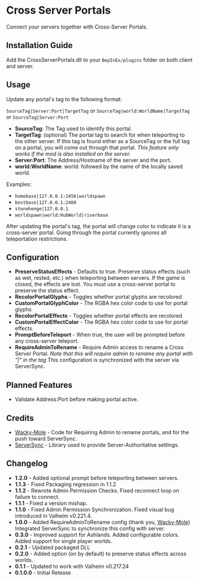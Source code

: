 # Cross Server Portals
Connect your servers together with Cross-Server Portals.

## Installation Guide
Add the CrossServerPortals.dll to your `BepInEx/plugins` folder on both client and server.

## Usage
Update any portal's tag to the following format: 

`SourceTag|Server:Port|TargetTag` 
or 
`SourceTag|world:WorldName|TargetTag`
or
`SourceTag|Server:Port`

 - **SourceTag**: The Tag used to identify this portal.
 - **TargetTag**: (optional) The portal tag to search for when teleporting to the other server. If this tag is found either as a SourceTag or the full tag on a portal, you will come out through that portal. *This feature only works if the mod is also installed on the server.*
 - **Server:Port**: The Address/Hostname of the server and the port.
 - **world:WorldName**: world: followed by the name of the locally saved world.

 Examples:
 -  `homebase|127.0.0.1:2456|worldspawn`
 -  `bestbase|127.0.0.1:2460`
 - `stonehenge|127.0.0.1`
 - `worldspawn|world:HubWorld|riverbase`

 After updating the portal's tag, the portal will change color to indicate it is a cross-server portal. Going through the portal currently *ignores* all teleportation restrictions.

## Configuration

 - **PreserveStatusEffects** - Defaults to true. Preserve status effects (such as wet, rested, etc.) when teleporting between servers. If the game is closed, the effects are lost. You must use a cross-server portal to preserve the status effect.
 - **RecolorPortalGlyphs** - Toggles whether portal glyphs are recolored
 - **CustomPortalGlyphColor** - The RGBA hex color code to use for portal glyphs
 - **RecolorPortalEffects** - Toggles whether portal effects are recolored
 - **CustomPortalEffectColor** - The RGBA hex color code to use for portal effects.
 - **PromptBeforeTeleport** - When true, the user will be prompted before any cross-server teleport.
 - **RequireAdminToRename** - Require Admin access to rename a Cross Server Portal. *Note that this will require admin to rename any portal with "|" in the tag* This configuration is synchronized with the server via ServerSync.

## Planned Features
 - Validate Address:Port before making portal active.

## Credits
- [Wacky-Mole](https://github.com/Wacky-Mole) - Code for Requiring Admin to rename portals, and for the push toward ServerSync.
- [ServerSync](https://github.com/blaxxun-boop/ServerSync) - Library used to provide Server-Authoritative settings.

## Changelog
 - **1.2.0** - Added optional prompt before teleporting between servers.
 - **1.1.3** - Fixed Packaging regression in 1.1.2
 - **1.1.2** - Rewrote Admin Permission Checks. Fixed reconnect loop on failure to connect.
 - **1.1.1** - Fixed a version mishap.
 - **1.1.0** - Fixed Admin Permission Synchronization. Fixed visual bug introduced in Valheim v0.221.4.
 - **1.0.0** - Added RequireAdminToRename config (thank you, [Wacky-Mole](https://github.com/Wacky-Mole)) Integrated ServerSync to synchronize this config with server.
 - **0.3.0** - Improved support for Ashlands. Added configurable colors. Added support for single player worlds.
 - **0.2.1** - Updated packaged DLL
 - **0.2.0** - Added option (on by default) to preserve status effects across worlds.
 - **0.1.1** - Updated to work with Valheim v0.217.24
 - **0.1.0.0** - Initial Release


